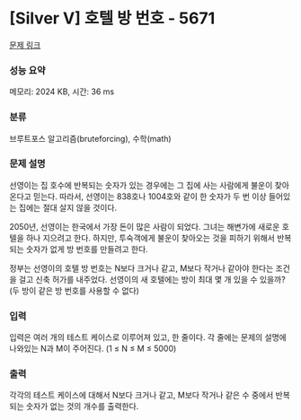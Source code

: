 # [Silver V] 호텔 방 번호 - 5671 

[문제 링크](https://www.acmicpc.net/problem/5671) 

### 성능 요약

메모리: 2024 KB, 시간: 36 ms

### 분류

브루트포스 알고리즘(bruteforcing), 수학(math)

### 문제 설명

<p>선영이는 집 호수에 반복되는 숫자가 있는 경우에는 그 집에 사는 사람에게 불운이 찾아온다고 믿는다. 따라서, 선영이는 838호나 1004호와 같이 한 숫자가 두 번 이상 들어있는 집에는 절대 살지 않을 것이다.</p>

<p>2050년, 선영이는 한국에서 가장 돈이 많은 사람이 되었다. 그녀는 해변가에 새로운 호텔을 하나 지으려고 한다. 하지만, 투숙객에게 불운이 찾아오는 것을 피하기 위해서 반복되는 숫자가 없게 방 번호를 만들려고 한다.</p>

<p>정부는 선영이의 호텔 방 번호는 N보다 크거나 같고, M보다 작거나 같아야 한다는 조건을 걸고 신축 허가를 내주었다. 선영이의 새 호텔에는 방이 최대 몇 개 있을 수 있을까? (두 방이 같은 방 번호를 사용할 수 없다)</p>

### 입력 

 <p>입력은 여러 개의 테스트 케이스로 이루어져 있고, 한 줄이다. 각 줄에는 문제의 설명에 나와있는 N과 M이 주어진다. (1 ≤ N ≤ M ≤ 5000)</p>

### 출력 

 <p>각각의 테스트 케이스에 대해서 N보다 크거나 같고, M보다 작거나 같은 수 중에서 반복되는 숫자가 없는 것의 개수를 출력한다.</p>

